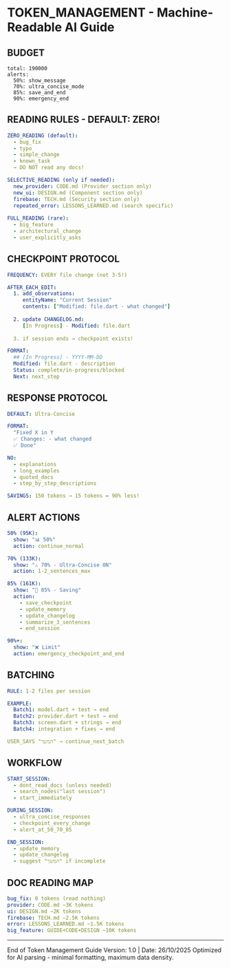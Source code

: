 # TOKEN_MANAGEMENT - Machine-Readable AI Guide

## BUDGET
```
total: 190000
alerts:
  50%: show_message
  70%: ultra_concise_mode
  85%: save_and_end
  90%: emergency_end
```

## READING RULES - DEFAULT: ZERO!

```yaml
ZERO_READING (default):
  - bug_fix
  - typo
  - simple_change
  - known_task
  → DO NOT read any docs!

SELECTIVE_READING (only if needed):
  new_provider: CODE.md (Provider section only)
  new_ui: DESIGN.md (Component section only)
  firebase: TECH.md (Security section only)
  repeated_error: LESSONS_LEARNED.md (search specific)
  
FULL_READING (rare):
  - big_feature
  - architectural_change
  - user_explicitly_asks
```

## CHECKPOINT PROTOCOL

```yaml
FREQUENCY: EVERY file change (not 3-5!)

AFTER_EACH_EDIT:
  1. add_observations:
     entityName: "Current Session"
     contents: ["Modified: file.dart - what changed"]
  
  2. update CHANGELOG.md:
     [In Progress] - Modified: file.dart
  
  3. if session ends → checkpoint exists!

FORMAT:
  ## [In Progress] - YYYY-MM-DD
  Modified: file.dart - description
  Status: complete/in-progress/blocked
  Next: next_step
```

## RESPONSE PROTOCOL

```yaml
DEFAULT: Ultra-Concise

FORMAT:
  "Fixed X in Y
  ✅ Changes: - what changed
  ✅ Done"

NO:
  - explanations
  - long_examples
  - quoted_docs
  - step_by_step_descriptions

SAVINGS: 150 tokens → 15 tokens = 90% less!
```

## ALERT ACTIONS

```yaml
50% (95K):
  show: "📊 50%"
  action: continue_normal

70% (133K):
  show: "⚠️ 70% - Ultra-Concise ON"
  action: 1-2_sentences_max

85% (161K):
  show: "🚨 85% - Saving"
  action:
    - save_checkpoint
    - update_memory
    - update_changelog
    - summarize_3_sentences
    - end_session

90%+:
  show: "❌ Limit"
  action: emergency_checkpoint_and_end
```

## BATCHING

```yaml
RULE: 1-2 files per session

EXAMPLE:
  Batch1: model.dart + test → end
  Batch2: provider.dart + test → end
  Batch3: screen.dart + strings → end
  Batch4: integration + fixes → end

USER_SAYS "המשך" → continue_next_batch
```

## WORKFLOW

```yaml
START_SESSION:
  - dont_read_docs (unless needed)
  - search_nodes("last session")
  - start_immediately

DURING_SESSION:
  - ultra_concise_responses
  - checkpoint_every_change
  - alert_at_50_70_85

END_SESSION:
  - update_memory
  - update_changelog
  - suggest "המשך" if incomplete
```

## DOC READING MAP

```yaml
bug_fix: 0 tokens (read nothing)
provider: CODE.md ~3K tokens
ui: DESIGN.md ~2K tokens
firebase: TECH.md ~2.5K tokens
error: LESSONS_LEARNED.md ~1.5K tokens
big_feature: GUIDE+CODE+DESIGN ~10K tokens
```

---

End of Token Management Guide
Version: 1.0 | Date: 26/10/2025
Optimized for AI parsing - minimal formatting, maximum data density.
